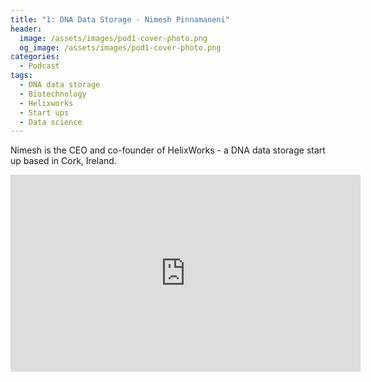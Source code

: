 ```yaml
---
title: "1: DNA Data Storage - Nimesh Pinnamaneni"
header:
  image: /assets/images/pod1-cover-photo.png
  og_image: /assets/images/pod1-cover-photo.png
categories:
  - Podcast
tags:
  - DNA data storage
  - Biotechnology
  - Helixworks
  - Start ups
  - Data science
---
```


Nimesh is the CEO and co-founder of HelixWorks - a DNA data storage start up based in Cork, Ireland.

<iframe width="560" height="315" src="https://www.youtube.com/embed/I0rMsj5uv4Q" frameborder="0" allow="autoplay; encrypted-media" allowfullscreen></iframe>

